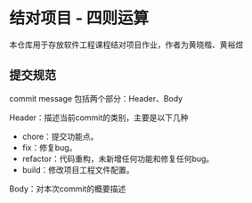 # 结对项目 - 四则运算
本仓库用于存放软件工程课程结对项目作业，作者为黄晓楷、黄裕煜
## 提交规范
commit message 包括两个部分：Header、Body

Header：描述当前commit的类别，主要是以下几种

- chore：提交功能点。
- fix：修复bug。
- refactor：代码重构，未新增任何功能和修复任何bug。
- build：修改项目工程文件配置。

Body：对本次commit的概要描述
